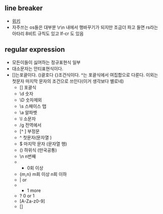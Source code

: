 ## line breaker
  - [위키](https://en.wikipedia.org/wiki/Newline)
  - 자주쓰는 os들은 대부분 \r\n 내에서 행바꾸기가 되지만 조금더 파고 들면 rs라는 아타리 8비트 규칙도 있고 lf-cr 도 있음

## regular expression
  - 모든이들이 싫어하는 정규표현식 일부
  - 대소문자는 안티표현식이다.
  - []는포괄이다. ()괄호다 {}조건식이다. ^는 포괄식에서 여집합으로 다룬다. 이외는 첫문자 마지막 문자의 조건으로 쓰인다(이거 생각보다 별로네)
    - [] 포괄식
    - \d 숫자
    - \D 숫자제외
    - \s 스페이스 탭
    - \a 알파벳
    - \l 소문자
    - /g 전역에서
    - [^ ] 부정문
    - ^  첫문자(문자열 )
    - $  마지막 문자 (문자열 행)
    - () 하위식 (만국공통)
    - \n  n번째
    - * 0회 이상
    - {m,n} m회 이상 n회 이하
    - | or
    - + 1 more
    - ? 0 or 1
    - [A-Za-z0-9]
    - []
